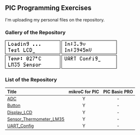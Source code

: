 ## PIC Programming Exercises
I'm uploading my personal files on the repository.

### Gallery of the Repository
![](Display_LCD/Simulate/Album.png)
![](ADC/Simulate/Album.png)
![](Sensor_Thermometer_LM35/Simulate/Album.png)
![](UART_Config/Simulate/Album.png)

### List of the Repository
|Title|mikroC for PIC|PIC Basic PRO|
|:----|:------------:|:-----------:|
|[ADC](ADC)|Y|-|
|[Button](Button)|Y|-|
|[Display_LCD](Display_LCD)|Y|-|
|[Sensor_Thermometer_LM35](Sensor_Thermometer_LM35)|Y|-|
|[UART_Config](UART_Config)|Y|-|